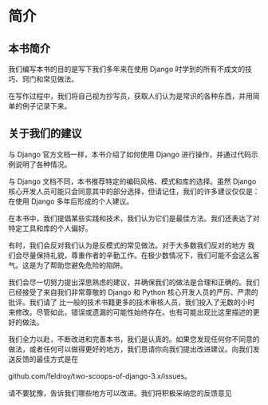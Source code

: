 # 简介
## 本书简介
我们编写本书的目的是写下我们多年来在使用 Django 时学到的所有不成文的技巧、窍门和常见做法。  

在写作过程中，我们将自己视为抄写员，获取人们认为是常识的各种东西，并用简单的例子记录下来。  
## 关于我们的建议
与 Django 官方文档一样，本书介绍了如何使用 Django 进行操作，并通过代码示例说明了各种情况。

与 Django 文档不同，本书推荐特定的编码风格、模式和库的选择。虽然 Django 核心开发人员可能只会同意其中的部分选择，但请记住，我们的许多建议仅仅是：在使用 Django 多年后形成的个人建议。  

在本书中，我们提倡某些实践和技术，我们认为它们是最佳方法。我们还表达了对特定工具和库的个人偏好。  

有时，我们会反对我们认为是反模式的常见做法。对于大多数我们反对的地方
我们会尽量保持礼貌，尊重作者的辛勤工作。在极少数情况下，我们可能不会这么客气。这是为了帮助您避免危险的陷阱。  

我们会尽一切努力提出深思熟虑的建议，并确保我们的做法是合理和正确的。我们已经接受了来自我们非常尊敬的 Django 和 Python 核心开发人员的严厉、严肃的批评。我们请了
比一般的技术书籍更多的技术审核人员，我们投入了无数的小时来修改。尽管如此，错误或遗漏的可能性始终存在。也有可能出现比这里描述的更好的做法。


我们全力以赴，不断改进和完善本书，我们是认真的。如果您发现任何你不同意的做法，或者任何可以做得更好的地方，我们恳请你向我们提出改进建议。向我们发送反馈的最佳方式是在

github.com/feldroy/two-scoops-of-django-3.x/issues。

请不要犹豫，告诉我们哪些地方可以改进。我们将积极采纳您的反馈意见